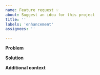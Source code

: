 ```yaml
---
name: Feature request 💡
about: Suggest an idea for this project
title: ''
labels: 'enhancement'
assignees: ''

---
```


<!--
 Thank you for taking the time to share an idea or requirement, we greatly appreciate your help in improving Weave Policy Agent! ❤️
-->

**Problem**
<!--
Does your feature request relate to a problem you experienced? What were you trying to accomplish and why?
-->

**Solution**
<!--
A clear and concise description of what you want to happen
-->

**Additional context**
<!--
Please share anything else which may be valuable:
- Whether you would be willing to contribute to the feature
- Alternative approaches you have considered
- Links or references to other material
- Sketches / Diagrams
-->
